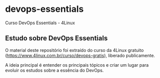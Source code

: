 # devops-essentials
Curso DevOps Essentials - 4Linux

## Estudo sobre DevOps Essentials

O material deste repositório foi extraído do curso da 4Linux gratuito (https://www.4linux.com.br/curso/devops-gratis), liberado publicamente.

A ideia principal é entender os principais tópicos e criar um lugar para evoluir os estudos sobre a essência do DevOps.

